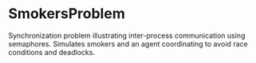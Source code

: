 # SmokersProblem
Synchronization problem illustrating inter-process communication using semaphores. Simulates smokers and an agent coordinating to avoid race conditions and deadlocks.
